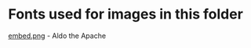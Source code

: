 # Fonts used for images in this folder
[embed.png](https://github.com/FlipSide-Team/website-mc/tree/main/img/embed.png) - Aldo the Apache